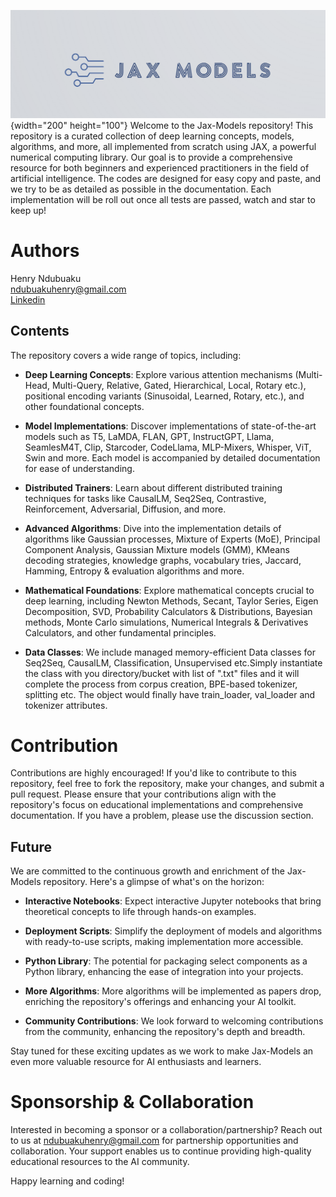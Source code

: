 
![Alt text](/images/logo.png){width="200" height="100"}
Welcome to the Jax-Models repository! This repository is a curated collection of deep learning concepts, models, algorithms, and more, all implemented from scratch using JAX, a powerful numerical computing library. Our goal is to provide a comprehensive resource for both beginners and experienced practitioners in the field of artificial intelligence. The codes are designed for easy copy and paste, and we try to be as detailed as possible in the documentation. Each implementation will be roll out once all tests are passed, watch and star to keep up!

# Authors
Henry Ndubuaku\
ndubuakuhenry@gmail.com\
[Linkedin](https://www.linkedin.com/in/henry-ndubuaku-7b6350b8/)

## Contents

The repository covers a wide range of topics, including:

- **Deep Learning Concepts**: Explore various attention mechanisms (Multi-Head, Multi-Query, Relative, Gated, Hierarchical, Local, Rotary etc.), positional encoding variants (Sinusoidal, Learned, Rotary, etc.), and other foundational concepts.

- **Model Implementations**: Discover implementations of state-of-the-art models such as T5, LaMDA, FLAN, GPT, InstructGPT, Llama, SeamlesM4T, Clip, Starcoder, CodeLlama, MLP-Mixers, Whisper, ViT, Swin and more. Each model is accompanied by detailed documentation for ease of understanding.

- **Distributed Trainers**: Learn about different distributed training techniques for tasks like CausalLM, Seq2Seq, Contrastive, Reinforcement, Adversarial, Diffusion, and more.

- **Advanced Algorithms**: Dive into the implementation details of algorithms like Gaussian processes, Mixture of Experts (MoE), Principal Component Analysis, Gaussian Mixture models (GMM), KMeans decoding strategies, knowledge graphs, vocabulary tries, Jaccard, Hamming, Entropy &  evaluation algorithms and more.

- **Mathematical Foundations**: Explore mathematical concepts crucial to deep learning, including Newton Methods, Secant, Taylor Series, Eigen Decomposition, SVD, Probability Calculators & Distributions, Bayesian methods, Monte Carlo simulations, Numerical Integrals & Derivatives Calculators, and other fundamental principles.

- **Data Classes**: We include managed memory-efficient Data classes for Seq2Seq, CausalLM, Classification, Unsupervised etc.Simply instantiate the class with you directory/bucket with list of ".txt" files and it will complete the process from corpus creation, BPE-based tokenizer, splitting etc. The object would finally have train_loader, val_loader and tokenizer attributes.

# Contribution
Contributions are highly encouraged! If you'd like to contribute to this repository, feel free to fork the repository, make your changes, and submit a pull request. Please ensure that your contributions align with the repository's focus on educational implementations and comprehensive documentation. If you have a problem, please use the discussion section.

## Future
We are committed to the continuous growth and enrichment of the Jax-Models repository. Here's a glimpse of what's on the horizon:

- **Interactive Notebooks**: Expect interactive Jupyter notebooks that bring theoretical concepts to life through hands-on examples.

- **Deployment Scripts**: Simplify the deployment of models and algorithms with ready-to-use scripts, making implementation more accessible.

- **Python Library**: The potential for packaging select components as a Python library, enhancing the ease of integration into your projects.

- **More Algorithms**: More algorithms will be implemented as papers drop, enriching the repository's offerings and enhancing your AI toolkit.

- **Community Contributions**: We look forward to welcoming contributions from the community, enhancing the repository's depth and breadth.

Stay tuned for these exciting updates as we work to make Jax-Models an even more valuable resource for AI enthusiasts and learners.

# Sponsorship & Collaboration
Interested in becoming a sponsor or a collaboration/partnership? Reach out to us at ndubuakuhenry@gmail.com for partnership opportunities and collaboration. Your support enables us to continue providing high-quality educational resources to the AI community.

Happy learning and coding!